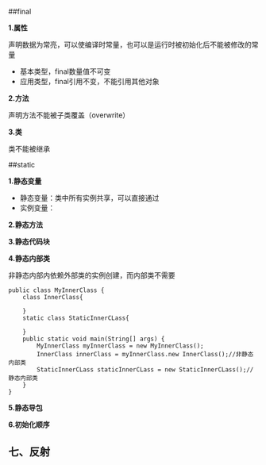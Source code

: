 ##final

**1.属性**

声明数据为常亮，可以使编译时常量，也可以是运行时被初始化后不能被修改的常量

- 基本类型，final数量值不可变
- 应用类型，final引用不变，不能引用其他对象

**2.方法**

声明方法不能被子类覆盖（overwrite）

**3.类**

类不能被继承

##static

**1.静态变量**

- 静态变量：类中所有实例共享，可以直接通过
- 实例变量：

**2.静态方法**



**3.静态代码块**



**4.静态内部类**

非静态内部内依赖外部类的实例创建，而内部类不需要

```
public class MyInnerClass {
	class InnerClass{
		
	}
	static class StaticInnerCLass{
		
	}
	public static void main(String[] args) {
		MyInnerClass myInnerClass = new MyInnerClass();
		InnerClass innerClass = myInnerClass.new InnerClass();//非静态内部类
		StaticInnerCLass staticInnerCLass = new StaticInnerCLass();//静态内部类
	}
}
```

**5.静态导包**



**6.初始化顺序**



## 七、反射



